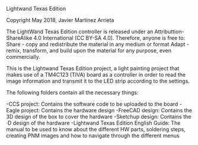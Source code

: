 Lightwand Texas Edition

Copyright May 2018, Javier Martínez Arrieta

The LightWand Texas Edition controller is released under an Attributtion-ShareAlike 4.0 International (CC BY-SA 4.0). Therefore, anyone is free to:
	Share - copy and redistribute the material in any medium or format
	Adapt - remix, transform, and build upon the material for any purpose, even commercially.


This is the Lightwand Texas Edition project, a light painting project that makes use of a TM4C123 (TIVA) board as a controller in order to read the image information and transmit it to the LED strip according to the settings.

The following folders contain all the necessary things:
	
  -CCS project: Contains the software code to be uploaded to the board
  -Eagle project: Contains the hardware design 
  -FreeCAD design: Contains the 3D design of the box to cover the hardware
  -Sketchup design: Contains the ·D design of the hardware
  -Lightwand Texas Edition English Guide: The manual to be used to know about the different HW parts, soldering steps, creating PNM images and how to navigate through the different menus 
